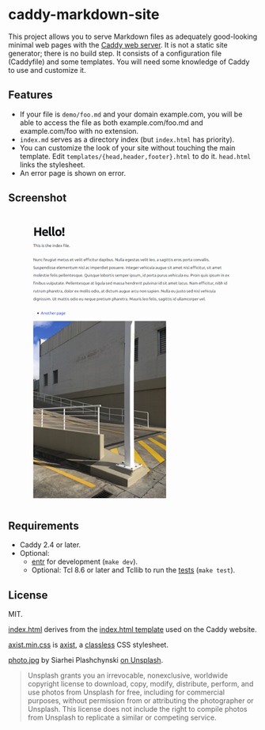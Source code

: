 # caddy-markdown-site

This project allows you to serve Markdown files as adequately good-looking
minimal web pages with the [Caddy web server](https://caddyserver.com/).  It is
not a static site generator; there is no build step.  It consists of a
configuration file (Caddyfile) and some templates.  You will need some
knowledge of Caddy to use and customize it.


## Features

* If your file is `demo/foo.md` and your domain example.com, you will be
able to access the file as both example.com/foo.md and example.com/foo with
no extension.
* `index.md` serves as a directory index (but `index.html` has priority).
* You can customize the look of your site without touching the main template.
Edit `templates/{head,header,footer}.html` to do it.  `head.html` links
the stylesheet.
* An error page is shown on error.


## Screenshot

![A screenshot the index page of the demo website](screenshot.png)


## Requirements

* Caddy 2.4 or later.
* Optional:
    * [entr](https://github.com/eradman/entr) for development
      (`make dev`).
    * Optional: Tcl 8.6 or later and Tcllib to run the
      [tests](caddy-markdown-site.test) (`make test`).


## License

MIT.

[index.html](templates/index.html) derives from the
[index.html template](https://github.com/caddyserver/website/blob/1ff5103c73c921c8faa82ef3342d904a7f6a8e22/src/docs/index.html) used on the Caddy website.

[axist.min.css](templates/axist.min.css) is
[axist](https://github.com/ruanmartinelli/axist), a
[classless](https://github.com/dbohdan/classless-css) CSS stylesheet.

[photo.jpg](demo/media/photo.jpg) by Siarhei Plashchynski
[on Unsplash](https://unsplash.com/photos/6FmtLICCvxI).

> Unsplash grants you an irrevocable, nonexclusive, worldwide copyright license
> to download, copy, modify, distribute, perform, and use photos from Unsplash
> for free, including for commercial purposes, without permission from or
> attributing the photographer or Unsplash. This license does not include the
> right to compile photos from Unsplash to replicate a similar or competing
> service.
